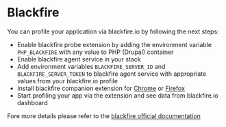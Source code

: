 # Blackfire

You can profile your application via blackfire.io by following the next steps:

* Enable blackfire probe extension by adding the environment variable `PHP_BLACKFIRE` with any value to PHP (Drupal) container
* Enable blackfire agent service in your stack
* Add environment variables `BLACKFIRE_SERVER_ID` and `BLACKFIRE_SERVER_TOKEN` to blackfire agent service with appropriate values from your blackfire.io profile
* Install blackfire companion extension for [Chrome](https://blackfire.io/docs/integrations/chrome) or [Firefox](https://blackfire.io/docs/integrations/firefox)
* Start profiling your app via the extension and see data from blackfire.io dashboard

Fore more details please refer to the [blackfire official documentation](https://blackfire.io/docs/introduction)
